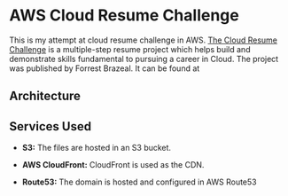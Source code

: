 # AWS Cloud Resume Challenge

This is my attempt at cloud resume challenge in AWS. [The Cloud Resume Challenge](https://cloudresumechallenge.dev) is a multiple-step resume project which helps build and demonstrate skills fundamental to pursuing a career in Cloud. The project was published by Forrest Brazeal. It can be found at 

## Architecture

## Services Used

* **S3:** The files are hosted in an S3 bucket.

* **AWS CloudFront:** CloudFront is used as the CDN.

* **Route53:** The domain is hosted and configured in AWS Route53


